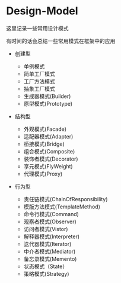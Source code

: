 # Design-Model
这里记录一些常用设计模式

有时间的话会总结一些常用模式在框架中的应用

- 创建型
  - 单例模式
  - 简单工厂模式
  - 工厂方法模式
  - 抽象工厂模式
  - 生成器模式(Builder)
  - 原型模式(Prototype)

- 结构型
  - 外观模式(Facade)
  - 适配器模式(Adapter)
  - 桥接模式(Bridge)
  - 组合模式(Composite)
  - 装饰者模式(Decorator)
  - 享元模式(FlyWeight)
  - 代理模式(Proxy)
    
- 行为型
  - 责任链模式(ChainOfResponsibility)
  - 模版方法模式(TemplateMethod)
  - 命令行模式(Command)
  - 观察者模式(Observer)
  - 访问者模式(Vistor)
  - 解释器模式(Interpreter)
  - 迭代器模式(Iterator)
  - 中介者模式(Mediator)
  - 备忘录模式(Memento)
  - 状态模式（State）
  - 策略模式(Strategy)
